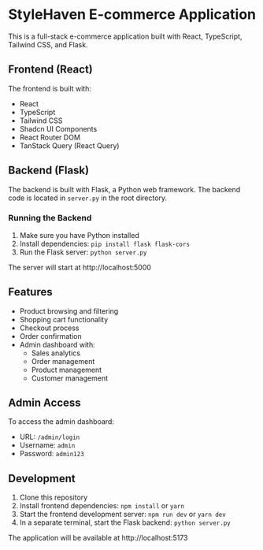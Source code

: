 
# StyleHaven E-commerce Application

This is a full-stack e-commerce application built with React, TypeScript, Tailwind CSS, and Flask.

## Frontend (React)

The frontend is built with:

- React
- TypeScript
- Tailwind CSS
- Shadcn UI Components
- React Router DOM
- TanStack Query (React Query)

## Backend (Flask)

The backend is built with Flask, a Python web framework. The backend code is located in `server.py` in the root directory.

### Running the Backend

1. Make sure you have Python installed
2. Install dependencies: `pip install flask flask-cors`
3. Run the Flask server: `python server.py`

The server will start at http://localhost:5000

## Features

- Product browsing and filtering
- Shopping cart functionality
- Checkout process
- Order confirmation
- Admin dashboard with:
  - Sales analytics
  - Order management
  - Product management
  - Customer management

## Admin Access

To access the admin dashboard:
- URL: `/admin/login`
- Username: `admin`
- Password: `admin123`

## Development

1. Clone this repository
2. Install frontend dependencies: `npm install` or `yarn`
3. Start the frontend development server: `npm run dev` or `yarn dev`
4. In a separate terminal, start the Flask backend: `python server.py`

The application will be available at http://localhost:5173
